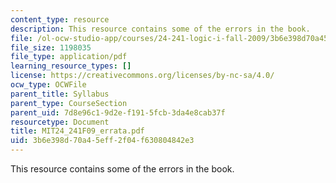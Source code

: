 ```yaml
---
content_type: resource
description: This resource contains some of the errors in the book.
file: /ol-ocw-studio-app/courses/24-241-logic-i-fall-2009/3b6e398d70a45eff2f04f630804842e3_MIT24_241F09_errata.pdf
file_size: 1198035
file_type: application/pdf
learning_resource_types: []
license: https://creativecommons.org/licenses/by-nc-sa/4.0/
ocw_type: OCWFile
parent_title: Syllabus
parent_type: CourseSection
parent_uid: 7d8e96c1-9d2e-f191-5fcb-3da4e8cab37f
resourcetype: Document
title: MIT24_241F09_errata.pdf
uid: 3b6e398d-70a4-5eff-2f04-f630804842e3
---
```

This resource contains some of the errors in the book.